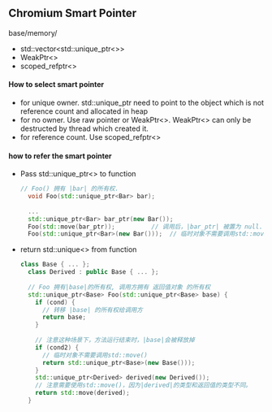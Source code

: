 ## Chromium Smart Pointer

base/memory/

- std::vector\<std::unique_ptr\<>>
- WeakPtr\<>
- scoped_refptr\<>

#### How to select smart pointer

- for unique owner. std::unique_ptr need to point to the object which is not reference count and allocated in heap
- for no owner. Use raw pointer or WeakPtr\<>. WeakPtr\<> can only be destructed by thread which created it. 
- for reference count. Use scoped_refptr\<>

#### how to refer the smart pointer

- Pass std::unique_ptr\<> to function

  ```C++
  // Foo() 拥有 |bar| 的所有权.
    void Foo(std::unique_ptr<Bar> bar);
    
    ...
    std::unique_ptr<Bar> bar_ptr(new Bar());
    Foo(std::move(bar_ptr));          // 调用后，|bar_ptr| 被置为 null.
    Foo(std::unique_ptr<Bar>(new Bar()));  // 临时对象不需要调用std::move()
  ```

- return std::unique\<> from function

  ```C++
  class Base { ... };
    class Derived : public Base { ... };
    
    // Foo 拥有|base|的所有权, 调用方拥有 返回值对象 的所有权
    std::unique_ptr<Base> Foo(std::unique_ptr<Base> base) {
      if (cond) {
        // 转移 |base| 的所有权给调用方
        return base;                           
      }
      
      // 注意这种场景下，方法运行结束时，|base|会被释放掉
      if (cond2) {
        // 临时对象不需要调用std::move()
        return std::unique_ptr<Base>(new Base()));  
      }
      std::unique_ptr<Derived> derived(new Derived());
      // 注意需要使用std::move()，因为|derived|的类型和返回值的类型不同。
      return std::move(derived);
    }
  ```

  

